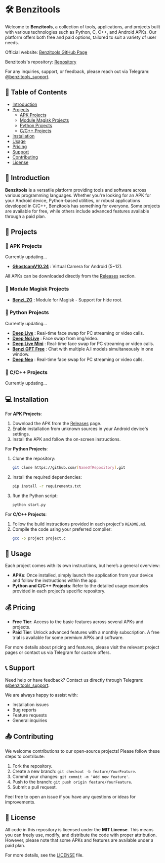 
# 🛠️ Benzitools

Welcome to **Benzitools**, a collection of tools, applications, and projects built with various technologies such as Python, C, C++, and Android APKs. Our platform offers both free and paid options, tailored to suit a variety of user needs.

Official website: [Benzitools GitHub Page](https://benzitools.github.io/)

Benzitools's repository: [Repository](https://github.com/benzitools/benzitools.github.io)

For any inquiries, support, or feedback, please reach out via Telegram: [@benzitools_support](https://t.me/benzitools_support).

## 📁 Table of Contents
- [Introduction](#-introduction)
- [Projects](#-projects)
  - [APK Projects](#-apk-projects)
  - [Module Magisk Projects](#-module-magisk-projects)
  - [Python Projects](#-python-projects)
  - [C/C++ Projects](#-cc-projects)
- [Installation](#-installation)
- [Usage](#-usage)
- [Pricing](#-pricing)
- [Support](#-support)
- [Contributing](#-contributing)
- [License](#-license)

## 📄 Introduction

**Benzitools** is a versatile platform providing tools and software across various programming languages. Whether you're looking for an APK for your Android device, Python-based utilities, or robust applications developed in C/C++, Benzitools has something for everyone. Some projects are available for free, while others include advanced features available through a paid plan.

## 🔧 Projects

### 📁 APK Projects
Currently updating...
- **[GhostcamV10.24](https://github.com/benzitools/GhostCam)** : Virtual Camera for Android (5~12).

  
All APKs can be downloaded directly from the [Releases](https://github.com/benzitools/benzitools.github.io/releases) section.

### 📁 Module Magisk Projects

- **[Benzi_ZG](https://github.com/benzitools/Benzi_ZG)** :  Module for Magisk - Support for hide root.

### 📁 Python Projects
Currently updating...
- **[Deep Live](https://github.com/benzitools/DeepLive.V10.24)** : Real-time face swap for PC streaming or video calls.
- **[Deep NoLive](https://github.com/benzitools/DeepNoLive.V10.24)** : Face swap from img/video.
- **[Deep Live Mini](https://github.com/benzitools/DeepLiveMini.V10.24)** : Real-time face swap for PC streaming or video calls.
- **[Benzi GPT Free](https://github.com/benzitools/Benzi-GPT-Free)** : Chat with multiple A.I models simultaneously in one window.
- **[Deep Neo](https://github.com/benzitools/DeepNeo.V11.24)** : Real-time face swap for PC streaming or video calls.

### 📁 C/C++ Projects
Currently updating...

## 💻 Installation

For **APK Projects**:
1. Download the APK from the [Releases](https://github.com/benzitools/benzitools.github.io/releases) page.
2. Enable installation from unknown sources in your Android device's settings.
3. Install the APK and follow the on-screen instructions.

For **Python Projects**:
1. Clone the repository: 
   ```bash
   git clone https://github.com/[NameOfRepository].git
   ```
2. Install the required dependencies:
   ```bash
   pip install -r requirements.txt
   ```
3. Run the Python script:
   ```bash
   python start.py
   ```

For **C/C++ Projects**:
1. Follow the build instructions provided in each project's `README.md`.
2. Compile the code using your preferred compiler:
   ```bash
   gcc -o project project.c
   ```

## 📄 Usage

Each project comes with its own instructions, but here’s a general overview:
- **APKs**: Once installed, simply launch the application from your device and follow the instructions within the app.
- **Python and C/C++ Projects**: Refer to the detailed usage examples provided in each project’s specific repository.

## 💰 Pricing

- **Free Tier**: Access to the basic features across several APKs and projects.
- **Paid Tier**: Unlock advanced features with a monthly subscription. A free trial is available for some premium APKs and software.

For more details about pricing and features, please visit the relevant project pages or contact us via Telegram for custom offers.

## 📞 Support

Need help or have feedback? Contact us directly through Telegram: [@benzitools_support](https://t.me/benzitools_support).

We are always happy to assist with:
- Installation issues
- Bug reports
- Feature requests
- General inquiries

## 📤 Contributing

We welcome contributions to our open-source projects! Please follow these steps to contribute:

1. Fork the repository.
2. Create a new branch: `git checkout -b feature/YourFeature`.
3. Commit your changes: `git commit -m 'Add new feature'`.
4. Push to the branch: `git push origin feature/YourFeature`.
5. Submit a pull request.

Feel free to open an issue if you have any questions or ideas for improvements.

## 📄 License

All code in this repository is licensed under the **MIT License**. This means you can freely use, modify, and distribute the code with proper attribution. However, please note that some APKs and features are available under a paid plan.

For more details, see the [LICENSE](LICENSE) file.
